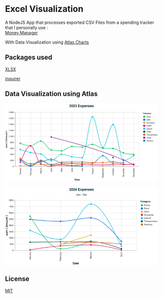 # Excel Visualization
A NodeJS App that processes exported CSV Files from a spending tracker that I personally use :  
[Money Manager](https://play.google.com/store/apps/details?id=ru.innim.my_finance)

With Data Visualization using [Atlas Charts](https://www.mongodb.com/docs/charts/#atlas-charts)

## Packages used
[XLSX](https://www.npmjs.com/package/xlsx)

[inquirer](https://www.npmjs.com/package/inquirer)

## Data Visualization using Atlas

![2023 Expenses](images/2023_Expenses.png)

![2024 Expenses](images/2024_Expenses.png)

## License

[MIT](https://choosealicense.com/licenses/mit/)
